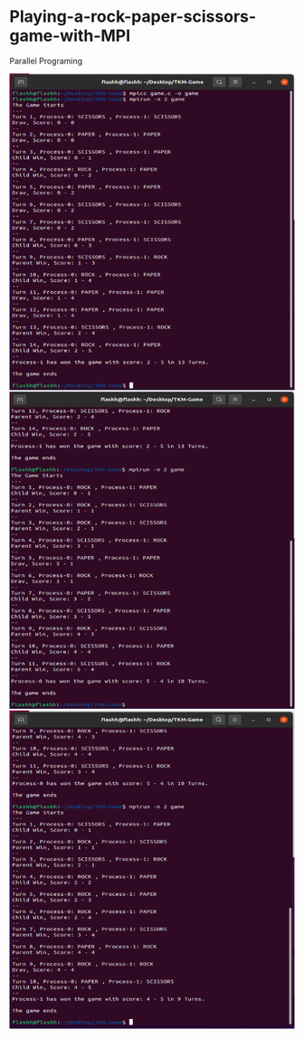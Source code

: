 # Playing-a-rock-paper-scissors-game-with-MPI
 Parallel Programing

![screenshot](https://github.com/flashomer/Playing-a-rock-paper-scissors-game-with-MPI/blob/main/ScreenShot_1.png)
![screenshot](https://github.com/flashomer/Playing-a-rock-paper-scissors-game-with-MPI/blob/main/ScreenShot_2.png)
![screenshot](https://github.com/flashomer/Playing-a-rock-paper-scissors-game-with-MPI/blob/main/ScreenShot_3.png)
